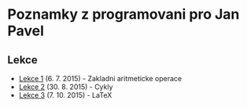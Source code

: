 # Poznamky z programovani pro Jan Pavel

## Lekce

* [Lekce 1](01_150306_zakladni_aritmeticke_operace/index.md) (6. 7. 2015) - Zakladni aritmeticke operace
* [Lekce 2](02_150830_cykly/index.md) (30. 8. 2015) - Cykly
* [Lekce 3](03_151007_latex/index.md) (7. 10. 2015) - LaTeX

